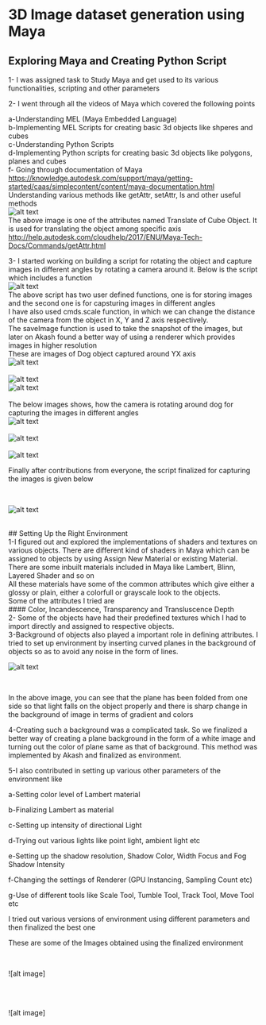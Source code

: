 # 3D Image dataset generation using Maya

## Exploring Maya and Creating Python Script
1- I was assigned task to Study Maya and get used to its various functionalities, scripting and other parameters

2- I went through all the videos of Maya which covered the following points

a-Understanding MEL (Maya Embedded Language)
<br>
b-Implementing MEL Scripts for creating basic 3d objects like shperes and cubes
<br>
c-Understanding Python Scripts
<br>
d-Implementing Python scripts for creating basic 3d objects like polygons, planes and cubes
<br>
f- Going through documentation of Maya 
<br>
https://knowledge.autodesk.com/support/maya/getting-started/caas/simplecontent/content/maya-documentation.html
<br>
Understanding various methods like getAttr, setAttr, ls and other useful methods
<br>
![alt text](https://github.com/nikunjlad/3D-Object-Classification-Using-Capsule-Networks/blob/aditya/Maya3D-Images-Dataset/Aditya/Capture_getAttr.JPG)
<br>
The above image is one of the attributes named Translate of Cube Object. It is used for translating the object among specific axis
<br>
http://help.autodesk.com/cloudhelp/2017/ENU/Maya-Tech-Docs/Commands/getAttr.html
<br>


3- I started working on building a script for rotating the object and capture images in different angles by rotating a camera around it.  Below is the script which includes a function
<br>
![alt text](https://github.com/nikunjlad/3D-Object-Classification-Using-Capsule-Networks/blob/aditya/Maya3D-Images-Dataset/Aditya/Capture_image_script_1.JPG)
<br>
The above script has two user defined functions, one is for storing images and the second one is for capsturing images in different angles
<br>
I have also used cmds.scale function, in which we can change the distance of the camera from the object in X, Y and Z axis respectively.
<br>
The saveImage function is used to take the snapshot of the images, but later on Akash found a better way of using a renderer which provides images in higher resolution
<br>
These are images of Dog object captured around YX axis
<br>
![alt text](https://github.com/nikunjlad/3D-Object-Classification-Using-Capsule-Networks/blob/aditya/Maya3D-Images-Dataset/Aditya/image10_10_YXSnapshot.jpg)
<br>
<br>
![alt text](https://github.com/nikunjlad/3D-Object-Classification-Using-Capsule-Networks/blob/aditya/Maya3D-Images-Dataset/Aditya/image10_20_YXSnapshot.jpg)
<br>
![alt text](https://github.com/nikunjlad/3D-Object-Classification-Using-Capsule-Networks/blob/aditya/Maya3D-Images-Dataset/Aditya/image10_30_YXSnapshot.jpg)
<br>
<br>
The below images shows, how the camera is rotating around dog for capturing the images in different angles
<br>
![alt text](https://github.com/nikunjlad/3D-Object-Classification-Using-Capsule-Networks/blob/aditya/Maya3D-Images-Dataset/Aditya/end10_Y_100Snapshot.jpg)
<br>
<br>
![alt text](https://github.com/nikunjlad/3D-Object-Classification-Using-Capsule-Networks/blob/aditya/Maya3D-Images-Dataset/Aditya/end20_Y_100Snapshot.jpg)
<br>
<br>
![alt text](https://github.com/nikunjlad/3D-Object-Classification-Using-Capsule-Networks/blob/aditya/Maya3D-Images-Dataset/Aditya/end30_Y_100Snapshot.jpg)
<br>

Finally after contributions from everyone, the script finalized for capturing the images is given below

<br>

![alt text](https://github.com/nikunjlad/3D-Object-Classification-Using-Capsule-Networks/blob/aditya/Maya3D-Images-Dataset/Aditya/final_script_image.JPG)

<br>
## Setting Up the Right Environment
<br>
1-I figured out and explored the implementations of shaders and textures on various objects. There are different kind of shaders in Maya which can be assigned to objects by using Assign New Material or existing Material. There are some inbuilt materials included in Maya like Lambert, Blinn, Layered Shader and so on
<br>
All these materials have some of the common attributes which give either a glossy or plain, either a colorfull or grayscale look to the objects.
<br>
Some of the attributes I tried are
<br>
#### Color, Incandescence, Transparency and Transluscence Depth
<br>
2- Some of the objects have had their predefined textures which I had to import directly and assigned to respective objects.
<br>
3-Background of objects also played a important role in defining attributes. I tried to set up environment by inserting curved planes in the background of objects so as to avoid any noise in the form of lines.
<br>

![alt text](https://github.com/nikunjlad/3D-Object-Classification-Using-Capsule-Networks/blob/aditya/Maya3D-Images-Dataset/Aditya/folding_plane_capture.JPG)

<br>

In the above image, you can see that the plane has been folded from one side so that light falls on the object properly and there is sharp change in the background of image in terms of gradient and colors
<br>

4-Creating such a background was a complicated task. So we finalized a better way of creating a plane background in the form of a white image and turning out the color of plane same as that of background. This method was implemented by Akash and finalized as environment.
<br>

5-I also contributed in setting up various other parameters of the environment like
<br>

a-Setting color level of Lambert material
<br>

b-Finalizing Lambert as material
<br>

c-Setting up intensity of directional Light
<br>

d-Trying out various lights like point light, ambient light etc
<br>

e-Setting up the shadow resolution, Shadow Color, Width Focus and Fog Shadow Intensity
<br>

f-Changing the settings of Renderer (GPU Instancing, Sampling Count etc)
<br>

g-Use of different tools like Scale Tool, Tumble Tool, Track Tool, Move Tool etc
<br>

I tried out various versions of environment using different parameters and then finalized the best one
<br>

These are some of the Images obtained using the finalized environment

<br>

![alt image]

<br>
<br>

![alt image]

<br>











